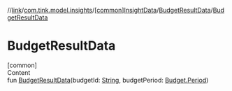 //[link](../../../index.md)/[com.tink.model.insights](../../index.md)/[[common]InsightData](../index.md)/[BudgetResultData](index.md)/[BudgetResultData](-budget-result-data.md)



# BudgetResultData  
[common]  
Content  
fun [BudgetResultData](-budget-result-data.md)(budgetId: [String](https://kotlinlang.org/api/latest/jvm/stdlib/kotlin/-string/index.html), budgetPeriod: [Budget.Period](../../../com.tink.model.budget/[common]-budget/-period/index.md))  



